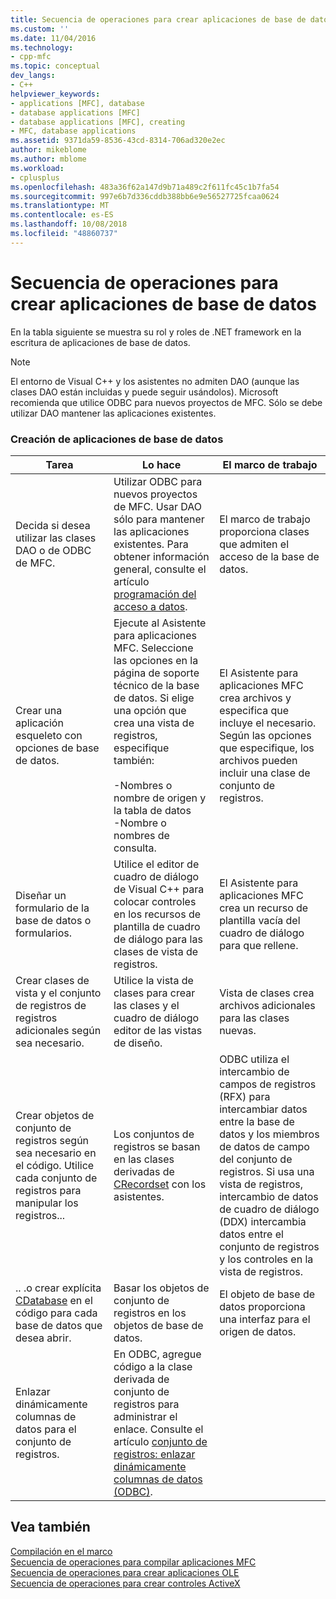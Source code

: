 ```yaml
---
title: Secuencia de operaciones para crear aplicaciones de base de datos | Microsoft Docs
ms.custom: ''
ms.date: 11/04/2016
ms.technology:
- cpp-mfc
ms.topic: conceptual
dev_langs:
- C++
helpviewer_keywords:
- applications [MFC], database
- database applications [MFC]
- database applications [MFC], creating
- MFC, database applications
ms.assetid: 9371da59-8536-43cd-8314-706ad320e2ec
author: mikeblome
ms.author: mblome
ms.workload:
- cplusplus
ms.openlocfilehash: 483a36f62a147d9b71a489c2f611fc45c1b7fa54
ms.sourcegitcommit: 997e6b7d336cddb388bb6e9e56527725fcaa0624
ms.translationtype: MT
ms.contentlocale: es-ES
ms.lasthandoff: 10/08/2018
ms.locfileid: "48860737"
---
```

# <a name="sequence-of-operations-for-creating-database-applications"></a>Secuencia de operaciones para crear aplicaciones de base de datos

En la tabla siguiente se muestra su rol y roles de .NET framework en la escritura de aplicaciones de base de datos.

> [!NOTE]
>  El entorno de Visual C++ y los asistentes no admiten DAO (aunque las clases DAO están incluidas y puede seguir usándolos). Microsoft recomienda que utilice ODBC para nuevos proyectos de MFC. Sólo se debe utilizar DAO mantener las aplicaciones existentes.

### <a name="creating-database-applications"></a>Creación de aplicaciones de base de datos

|Tarea|Lo hace|El marco de trabajo|
|----------|------------|------------------------|
|Decida si desea utilizar las clases DAO o de ODBC de MFC.|Utilizar ODBC para nuevos proyectos de MFC. Usar DAO sólo para mantener las aplicaciones existentes. Para obtener información general, consulte el artículo [programación del acceso a datos](../data/data-access-programming-mfc-atl.md).|El marco de trabajo proporciona clases que admiten el acceso de la base de datos.|
|Crear una aplicación esqueleto con opciones de base de datos.|Ejecute al Asistente para aplicaciones MFC. Seleccione las opciones en la página de soporte técnico de la base de datos. Si elige una opción que crea una vista de registros, especifique también:<br /><br />-Nombres o nombre de origen y la tabla de datos<br />-Nombre o nombres de consulta.|El Asistente para aplicaciones MFC crea archivos y especifica que incluye el necesario. Según las opciones que especifique, los archivos pueden incluir una clase de conjunto de registros.|
|Diseñar un formulario de la base de datos o formularios.|Utilice el editor de cuadro de diálogo de Visual C++ para colocar controles en los recursos de plantilla de cuadro de diálogo para las clases de vista de registros.|El Asistente para aplicaciones MFC crea un recurso de plantilla vacía del cuadro de diálogo para que rellene.|
|Crear clases de vista y el conjunto de registros de registros adicionales según sea necesario.|Utilice la vista de clases para crear las clases y el cuadro de diálogo editor de las vistas de diseño.|Vista de clases crea archivos adicionales para las clases nuevas.|
|Crear objetos de conjunto de registros según sea necesario en el código. Utilice cada conjunto de registros para manipular los registros...|Los conjuntos de registros se basan en las clases derivadas de [CRecordset](../mfc/reference/crecordset-class.md) con los asistentes.|ODBC utiliza el intercambio de campos de registros (RFX) para intercambiar datos entre la base de datos y los miembros de datos de campo del conjunto de registros. Si usa una vista de registros, intercambio de datos de cuadro de diálogo (DDX) intercambia datos entre el conjunto de registros y los controles en la vista de registros.|
|.. .o crear explícita [CDatabase](../mfc/reference/cdatabase-class.md) en el código para cada base de datos que desea abrir.|Basar los objetos de conjunto de registros en los objetos de base de datos.|El objeto de base de datos proporciona una interfaz para el origen de datos.|
|Enlazar dinámicamente columnas de datos para el conjunto de registros.|En ODBC, agregue código a la clase derivada de conjunto de registros para administrar el enlace. Consulte el artículo [conjunto de registros: enlazar dinámicamente columnas de datos (ODBC)](../data/odbc/recordset-dynamically-binding-data-columns-odbc.md).||

## <a name="see-also"></a>Vea también

[Compilación en el marco](../mfc/building-on-the-framework.md)<br/>
[Secuencia de operaciones para compilar aplicaciones MFC](../mfc/sequence-of-operations-for-building-mfc-applications.md)<br/>
[Secuencia de operaciones para crear aplicaciones OLE](../mfc/sequence-of-operations-for-creating-ole-applications.md)<br/>
[Secuencia de operaciones para crear controles ActiveX](../mfc/sequence-of-operations-for-creating-activex-controls.md)
